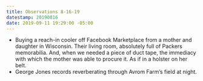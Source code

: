 ```yaml
---
title: Observations 8-16-19
datestamp: 20190816
date: 2019-09-11 19:29:00 -05:00
---
```


- Buying a reach-in cooler off Facebook Marketplace from a mother and daughter in Wisconsin. Their living room, absolutely full of Packers memorabilia. And, when we needed a piece of duct tape, the immediacy with which the mother was able to procure it. As if in a holster on her belt.
- George Jones records reverberating through Avrom Farm’s field at night.
